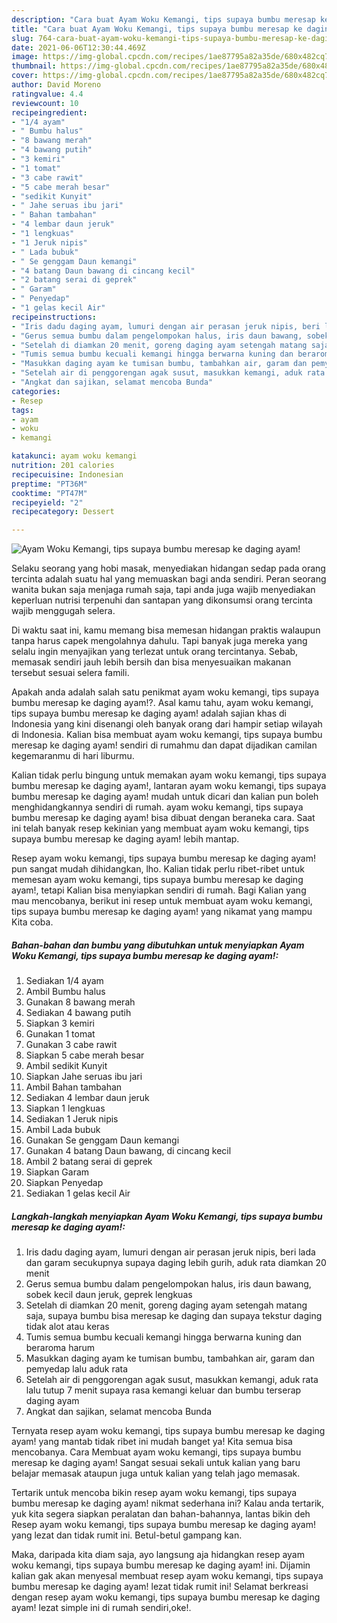 ```yaml
---
description: "Cara buat Ayam Woku Kemangi, tips supaya bumbu meresap ke daging ayam! Sederhana Untuk Jualan"
title: "Cara buat Ayam Woku Kemangi, tips supaya bumbu meresap ke daging ayam! Sederhana Untuk Jualan"
slug: 764-cara-buat-ayam-woku-kemangi-tips-supaya-bumbu-meresap-ke-daging-ayam-sederhana-untuk-jualan
date: 2021-06-06T12:30:44.469Z
image: https://img-global.cpcdn.com/recipes/1ae87795a82a35de/680x482cq70/ayam-woku-kemangi-tips-supaya-bumbu-meresap-ke-daging-ayam-foto-resep-utama.jpg
thumbnail: https://img-global.cpcdn.com/recipes/1ae87795a82a35de/680x482cq70/ayam-woku-kemangi-tips-supaya-bumbu-meresap-ke-daging-ayam-foto-resep-utama.jpg
cover: https://img-global.cpcdn.com/recipes/1ae87795a82a35de/680x482cq70/ayam-woku-kemangi-tips-supaya-bumbu-meresap-ke-daging-ayam-foto-resep-utama.jpg
author: David Moreno
ratingvalue: 4.4
reviewcount: 10
recipeingredient:
- "1/4 ayam"
- " Bumbu halus"
- "8 bawang merah"
- "4 bawang putih"
- "3 kemiri"
- "1 tomat"
- "3 cabe rawit"
- "5 cabe merah besar"
- "sedikit Kunyit"
- " Jahe seruas ibu jari"
- " Bahan tambahan"
- "4 lembar daun jeruk"
- "1 lengkuas"
- "1 Jeruk nipis"
- " Lada bubuk"
- " Se genggam Daun kemangi"
- "4 batang Daun bawang di cincang kecil"
- "2 batang serai di geprek"
- " Garam"
- " Penyedap"
- "1 gelas kecil Air"
recipeinstructions:
- "Iris dadu daging ayam, lumuri dengan air perasan jeruk nipis, beri lada dan garam secukupnya supaya daging lebih gurih, aduk rata diamkan 20 menit"
- "Gerus semua bumbu dalam pengelompokan halus, iris daun bawang, sobek kecil daun jeruk, geprek lengkuas"
- "Setelah di diamkan 20 menit, goreng daging ayam setengah matang saja, supaya bumbu bisa meresap ke daging dan supaya tekstur daging tidak alot atau keras"
- "Tumis semua bumbu kecuali kemangi hingga berwarna kuning dan beraroma harum"
- "Masukkan daging ayam ke tumisan bumbu, tambahkan air, garam dan pemyedap lalu aduk rata"
- "Setelah air di penggorengan agak susut, masukkan kemangi, aduk rata lalu tutup 7 menit supaya rasa kemangi keluar dan bumbu terserap daging ayam"
- "Angkat dan sajikan, selamat mencoba Bunda"
categories:
- Resep
tags:
- ayam
- woku
- kemangi

katakunci: ayam woku kemangi 
nutrition: 201 calories
recipecuisine: Indonesian
preptime: "PT36M"
cooktime: "PT47M"
recipeyield: "2"
recipecategory: Dessert

---
```



![Ayam Woku Kemangi, tips supaya bumbu meresap ke daging ayam!](https://img-global.cpcdn.com/recipes/1ae87795a82a35de/680x482cq70/ayam-woku-kemangi-tips-supaya-bumbu-meresap-ke-daging-ayam-foto-resep-utama.jpg)

Selaku seorang yang hobi masak, menyediakan hidangan sedap pada orang tercinta adalah suatu hal yang memuaskan bagi anda sendiri. Peran seorang  wanita bukan saja menjaga rumah saja, tapi anda juga wajib menyediakan keperluan nutrisi terpenuhi dan santapan yang dikonsumsi orang tercinta wajib menggugah selera.

Di waktu  saat ini, kamu memang bisa memesan hidangan praktis walaupun tanpa harus capek mengolahnya dahulu. Tapi banyak juga mereka yang selalu ingin menyajikan yang terlezat untuk orang tercintanya. Sebab, memasak sendiri jauh lebih bersih dan bisa menyesuaikan makanan tersebut sesuai selera famili. 



Apakah anda adalah salah satu penikmat ayam woku kemangi, tips supaya bumbu meresap ke daging ayam!?. Asal kamu tahu, ayam woku kemangi, tips supaya bumbu meresap ke daging ayam! adalah sajian khas di Indonesia yang kini disenangi oleh banyak orang dari hampir setiap wilayah di Indonesia. Kalian bisa membuat ayam woku kemangi, tips supaya bumbu meresap ke daging ayam! sendiri di rumahmu dan dapat dijadikan camilan kegemaranmu di hari liburmu.

Kalian tidak perlu bingung untuk memakan ayam woku kemangi, tips supaya bumbu meresap ke daging ayam!, lantaran ayam woku kemangi, tips supaya bumbu meresap ke daging ayam! mudah untuk dicari dan kalian pun boleh menghidangkannya sendiri di rumah. ayam woku kemangi, tips supaya bumbu meresap ke daging ayam! bisa dibuat dengan beraneka cara. Saat ini telah banyak resep kekinian yang membuat ayam woku kemangi, tips supaya bumbu meresap ke daging ayam! lebih mantap.

Resep ayam woku kemangi, tips supaya bumbu meresap ke daging ayam! pun sangat mudah dihidangkan, lho. Kalian tidak perlu ribet-ribet untuk memesan ayam woku kemangi, tips supaya bumbu meresap ke daging ayam!, tetapi Kalian bisa menyiapkan sendiri di rumah. Bagi Kalian yang mau mencobanya, berikut ini resep untuk membuat ayam woku kemangi, tips supaya bumbu meresap ke daging ayam! yang nikamat yang mampu Kita coba.

<!--inarticleads1-->

##### Bahan-bahan dan bumbu yang dibutuhkan untuk menyiapkan Ayam Woku Kemangi, tips supaya bumbu meresap ke daging ayam!:

1. Sediakan 1/4 ayam
1. Ambil  Bumbu halus
1. Gunakan 8 bawang merah
1. Sediakan 4 bawang putih
1. Siapkan 3 kemiri
1. Gunakan 1 tomat
1. Gunakan 3 cabe rawit
1. Siapkan 5 cabe merah besar
1. Ambil sedikit Kunyit
1. Siapkan  Jahe seruas ibu jari
1. Ambil  Bahan tambahan
1. Sediakan 4 lembar daun jeruk
1. Siapkan 1 lengkuas
1. Sediakan 1 Jeruk nipis
1. Ambil  Lada bubuk
1. Gunakan  Se genggam Daun kemangi
1. Gunakan 4 batang Daun bawang, di cincang kecil
1. Ambil 2 batang serai di geprek
1. Siapkan  Garam
1. Siapkan  Penyedap
1. Sediakan 1 gelas kecil Air




<!--inarticleads2-->

##### Langkah-langkah menyiapkan Ayam Woku Kemangi, tips supaya bumbu meresap ke daging ayam!:

1. Iris dadu daging ayam, lumuri dengan air perasan jeruk nipis, beri lada dan garam secukupnya supaya daging lebih gurih, aduk rata diamkan 20 menit
1. Gerus semua bumbu dalam pengelompokan halus, iris daun bawang, sobek kecil daun jeruk, geprek lengkuas
1. Setelah di diamkan 20 menit, goreng daging ayam setengah matang saja, supaya bumbu bisa meresap ke daging dan supaya tekstur daging tidak alot atau keras
1. Tumis semua bumbu kecuali kemangi hingga berwarna kuning dan beraroma harum
1. Masukkan daging ayam ke tumisan bumbu, tambahkan air, garam dan pemyedap lalu aduk rata
1. Setelah air di penggorengan agak susut, masukkan kemangi, aduk rata lalu tutup 7 menit supaya rasa kemangi keluar dan bumbu terserap daging ayam
1. Angkat dan sajikan, selamat mencoba Bunda




Ternyata resep ayam woku kemangi, tips supaya bumbu meresap ke daging ayam! yang mantab tidak ribet ini mudah banget ya! Kita semua bisa mencobanya. Cara Membuat ayam woku kemangi, tips supaya bumbu meresap ke daging ayam! Sangat sesuai sekali untuk kalian yang baru belajar memasak ataupun juga untuk kalian yang telah jago memasak.

Tertarik untuk mencoba bikin resep ayam woku kemangi, tips supaya bumbu meresap ke daging ayam! nikmat sederhana ini? Kalau anda tertarik, yuk kita segera siapkan peralatan dan bahan-bahannya, lantas bikin deh Resep ayam woku kemangi, tips supaya bumbu meresap ke daging ayam! yang lezat dan tidak rumit ini. Betul-betul gampang kan. 

Maka, daripada kita diam saja, ayo langsung aja hidangkan resep ayam woku kemangi, tips supaya bumbu meresap ke daging ayam! ini. Dijamin kalian gak akan menyesal membuat resep ayam woku kemangi, tips supaya bumbu meresap ke daging ayam! lezat tidak rumit ini! Selamat berkreasi dengan resep ayam woku kemangi, tips supaya bumbu meresap ke daging ayam! lezat simple ini di rumah sendiri,oke!.

